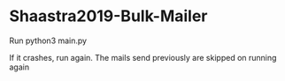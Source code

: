 # Shaastra2019-Bulk-Mailer

Run python3 main.py

If it crashes, run again. The mails send previously are skipped on running again

